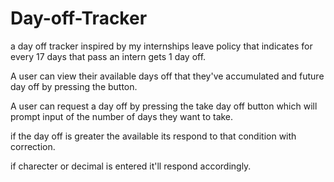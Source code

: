 # Day-off-Tracker
a day off tracker inspired by my internships leave policy that indicates for every 17 days that pass an intern gets 1 day off.

A user can view their available days off that they've accumulated and future day off by pressing the button.

A user can request a day off by pressing the take day off button which will prompt input of the number of days they want to take.

if the day off is greater the available its respond to that condition with correction.

if charecter or decimal is entered it'll respond accordingly.
